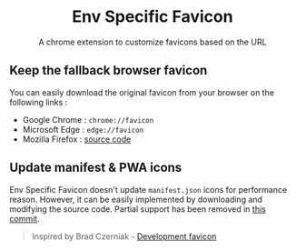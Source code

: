 <h1 align="center">Env Specific Favicon</h1>
<p align="center">A chrome extension to customize favicons based on the URL</p>

## Keep the fallback browser favicon

You can easily download the original favicon from your browser on the following links :

- Google Chrome : `chrome://favicon`
- Microsoft Edge : `edge://favicon`
- Mozilla Firefox : [source code](https://searchfox.org/mozilla-central/source/toolkit/themes/shared/icons/defaultFavicon.svg)

## Update manifest & PWA icons

Env Specific Favicon doesn't update `manifest.json` icons for performance reason. However, it can be easily implemented by downloading and modifying the source code. Partial support has been removed in [this commit](https://github.com/Elliot67/env-specific-favicon/commit/beab1d2073026354de540dc5e56a953c4372a5ab).

> Inspired by Brad Czerniak - [Development favicon](https://github.com/ao5357/development_favicon)
